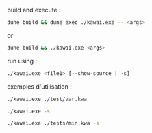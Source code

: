 build and execute :
```sh
dune build && dune exec ./kawai.exe -- <args>
```
or
```sh
dune build && ./kawai.exe <args>
```

run using :
```sh
./kawai.exe <file1> [--show-source | -s]
```

exemples d'utilisation :
```sh
./kawai.exe ./test/var.kwa
```
```sh
./kawai.exe -s
```
```sh
./kawai.exe ./tests/min.kwa -s
```
